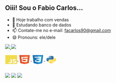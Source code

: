 ## Oiii! Sou o Fabio Carlos...

- 🔭 Hoje trabalho com vendas
- 🌱 Estudando banco de dados
- 📫 Contate-me no e-mail: facarlos90@gmail.com
- 😄 Pronouns: ele/dele

<div>
  <a href="https://github.com/facarlos90">
  <img height="130em" src="https://github-readme-stats.vercel.app/api?username=facarlos90&count_private=true$show_icons=true&theme=cobalt"/>
  <img height="130em" src="https://github-readme-stats.vercel.app/api/top-langs/?username=facarlos90&layout=compact&theme=cobalt"/>
</div>

<div style="display: inline_block"><br>
  <img align="center" alt="Fabio-Js" height="30" width="40" src="https://raw.githubusercontent.com/devicons/devicon/master/icons/javascript/javascript-plain.svg">
  <img align="center" alt="Fabio-HTML" height="30" width="40" src="https://raw.githubusercontent.com/devicons/devicon/master/icons/html5/html5-original.svg">
  <img align="center" alt="Fabio-CSS" height="30" width="40" src="https://raw.githubusercontent.com/devicons/devicon/master/icons/css3/css3-original.svg">
  <img align="center" alt="Fabio-Python" height="30" width="40" src="https://raw.githubusercontent.com/devicons/devicon/master/icons/python/python-original.svg">
</div>
  
  ##
 
<div> 
  <a href="https://instagram.com/facarlos90" target="_blank"><img src="https://img.shields.io/badge/-Instagram-%23E4405F?style=for-the-badge&logo=instagram&logoColor=white" target="_blank"></a>
  <a href = "mailto:facarlos90@gmail.com"><img src="https://img.shields.io/badge/-Gmail-%23333?style=for-the-badge&logo=gmail&logoColor=white" target="_blank"></a>
  <a href="https://www.linkedin.com/in/facarlos90" target="_blank"><img src="https://img.shields.io/badge/-LinkedIn-%230077B5?style=for-the-badge&logo=linkedin&logoColor=white" target="_blank"></a> 
  
</div>

